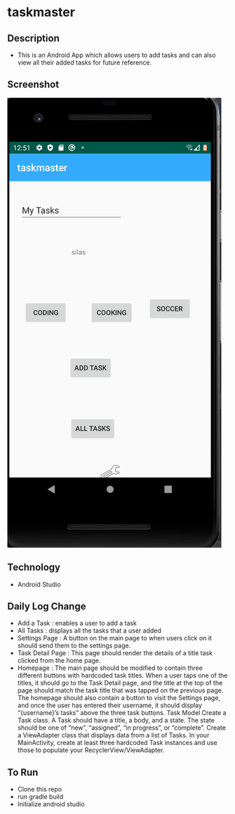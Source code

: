# taskmaster

## Description
- This is an Android App which allows users to add tasks and can also view all their added tasks for future reference.


## Screenshot

![screenshot](https://github.com/jjblues86/taskmaster/blob/master/screenshots/Screen%20Shot%201398-11-23%20at%2012.51.51%20PM.png)

## Technology
- Android Studio

## Daily Log Change
- Add a Task : enables a user to add a task
- All Tasks : displays all the tasks that a user added
- Settings Page : A button on the main page to when users click on it should send them to the settings page.
- Task Detail Page : This page should render the details of a title task clicked from the home page.
- Homepage : The main page should be modified to contain three different buttons with hardcoded task titles. When a user taps one of the titles, it should go to the Task Detail page, and the title at the top of the page should match the task title that was tapped on the previous page.
             The homepage should also contain a button to visit the Settings page, and once the user has entered their username, it should display “{username}’s tasks” above the three task buttons.
             Task Model
Create a Task class. A Task should have a title, a body, and a state. The state should be one of “new”, “assigned”, “in progress”, or “complete”.
Create a ViewAdapter class that displays data from a list of Tasks.
In your MainActivity, create at least three hardcoded Task instances and use those to populate your RecyclerView/ViewAdapter.

## To Run
- Clone this repo
- run gradle build
- Initialize android studio
